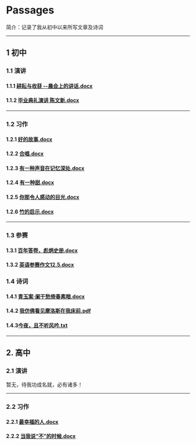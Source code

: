 # Passages
简介：记录了我从初中以来所写文章及诗词

----

## 1 初中
### 1.1 演讲
#### 1.1.1 [耕耘与收获 --晨会上的讲话.docx](https://github.com/legallchaperone/Passages/files/7359842/--.docx)
#### 1.1.2 [毕业典礼演讲 陈文新.docx](https://github.com/legallchaperone/Passages/files/7359844/default.docx)

----

### 1.2 习作
#### 1.2.1 [好的故事.docx](https://github.com/legallchaperone/Passages/files/7359845/default.docx)
#### 1.2.2 [合唱.docx](https://github.com/legallchaperone/Passages/files/7359846/default.docx)
#### 1.2.3 [有一种声音在记忆深处.docx](https://github.com/legallchaperone/Passages/files/7359849/default.docx)
#### 1.2.4 [有一种甜.docx](https://github.com/legallchaperone/Passages/files/7359850/default.docx)
#### 1.2.5 [你那令人感动的目光.docx](https://github.com/legallchaperone/Passages/files/7359851/default.docx)
#### 1.2.6 [竹的启示.docx](https://github.com/legallchaperone/Passages/files/7359864/default.docx)


----

### 1.3 参赛
#### 1.3.1 [百年答卷，彪炳史册.docx](https://github.com/legallchaperone/Passages/files/7359854/default.docx)
#### 1.3.2 [英语参赛作文12.5.docx](https://github.com/legallchaperone/Passages/files/7359862/12.5.docx)

### 1.4 诗词
#### 1.4.1 [青玉案·阑干愁倚春素暗.docx](https://github.com/legallchaperone/Passages/files/7359865/default.docx)
#### 1.4.2 [我仿佛看见摩洛斯在我床前.pdf](https://github.com/legallchaperone/Passages/files/7359867/default.pdf)
#### 1.4.3[今夜，且不听风吟.txt](https://github.com/legallchaperone/Passages/files/7359868/default.txt)


----

## 2. 高中
### 2.1 演讲
暂无，待我功成名就，必有诸多！

---

### 2.2 习作
#### 2.2.1 [最幸福的人.docx](https://github.com/legallchaperone/Passages/files/7359871/default.docx)
#### 2.2.2 [当我说“不”的时候.docx](https://github.com/legallchaperone/Passages/files/7359875/default.docx)

